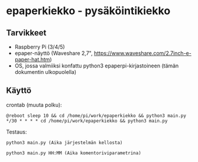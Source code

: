 # epaperkiekko - pysäköintikiekko

## Tarvikkeet

* Raspberry Pi (3/4/5)
* epaper-näyttö (Waveshare 2,7", https://www.waveshare.com/2.7inch-e-paper-hat.htm)
* OS, jossa valmiiksi konfattu python3 epaperpi-kirjastoineen (tämän dokumentin ulkopuolella)

## Käyttö

crontab (muuta polku):

    @reboot sleep 10 && cd /home/pi/work/epaperkiekko && python3 main.py
    */30 * * * * cd /home/pi/work/epaperkiekko && python3 main.py

Testaus:

    python3 main.py (Aika järjestelmän kellosta)

    python3 main.py HH:MM (Aika komentoriviparametrina)
